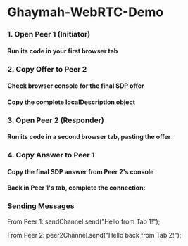 # Ghaymah-WebRTC-Demo
### 1. Open Peer 1 (Initiator)
#### Run its code in your first browser tab

### 2. Copy Offer to Peer 2
#### Check browser console for the final SDP offer

#### Copy the complete localDescription object

### 3. Open Peer 2 (Responder)
#### Run its code in a second browser tab, pasting the offer

### 4. Copy Answer to Peer 1
#### Copy the final SDP answer from Peer 2's console
#### Back in Peer 1's tab, complete the connection:

### Sending Messages

From Peer 1:
sendChannel.send("Hello from Tab 1!");

From Peer 2:
peer2Channel.send("Hello back from Tab 2!");
